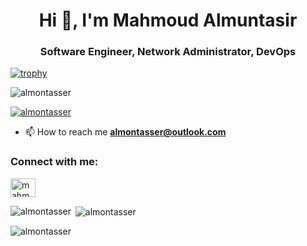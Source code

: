 <h1 align="center">Hi 👋, I'm Mahmoud Almuntasir</h1>
<h3 align="center">Software Engineer, Network Administrator, DevOps</h3>

[![trophy](https://github-profile-trophy.vercel.app/?username=almontasser)](https://github.com/ryo-ma/github-profile-trophy)

<p align="left"> <img src="https://komarev.com/ghpvc/?username=almontasser&label=Profile%20views&color=0e75b6&style=flat" alt="almontasser" /> </p>

<p align="left"> <a href="https://github.com/ryo-ma/github-profile-trophy"><img src="https://github-profile-trophy.vercel.app/?username=almontasser" alt="almontasser" /></a> </p>

- 📫 How to reach me **almontasser@outlook.com**

<h3 align="left">Connect with me:</h3>
<p align="left">
<a href="https://fb.com/mahmoudalmontasser" target="blank"><img align="center" src="https://raw.githubusercontent.com/rahuldkjain/github-profile-readme-generator/master/src/images/icons/Social/facebook.svg" alt="mahmoudalmontasser" height="30" width="40" /></a>
</p>

<p><img align="left" src="https://github-readme-stats.vercel.app/api/top-langs?username=almontasser&show_icons=true&locale=en&layout=compact" alt="almontasser" /></p>

<p>&nbsp;<img align="center" src="https://github-readme-stats.vercel.app/api?username=almontasser&show_icons=true&locale=en" alt="almontasser" /></p>

<p><img align="center" src="https://github-readme-streak-stats.herokuapp.com/?user=almontasser&" alt="almontasser" /></p>
